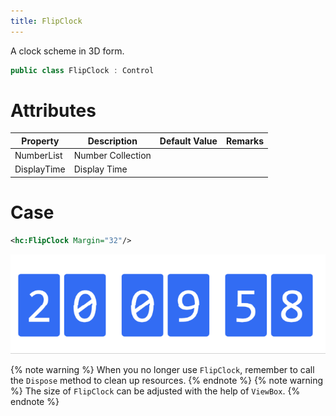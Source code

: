 ```yaml
---
title: FlipClock
---
```


A clock scheme in 3D form.

```cs
public class FlipClock : Control
```

# Attributes
|Property|Description|Default Value|Remarks|
|-|-|-|-|
|NumberList|Number Collection|||
|DisplayTime|Display Time||||

# Case
```xml
<hc:FlipClock Margin="32"/>
```

![FlipClock](https://raw.githubusercontent.com/HandyOrg/HandyOrgResource/master/HandyControl/Resources/FlipClock.gif)

{% note warning %}
When you no longer use `FlipClock`, remember to call the `Dispose` method to clean up resources.
{% endnote %}
{% note warning %}
The size of `FlipClock` can be adjusted with the help of `ViewBox`.
{% endnote %}